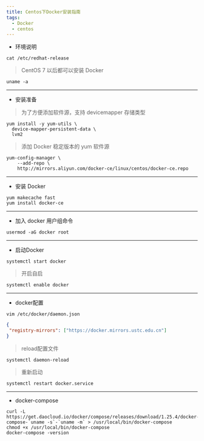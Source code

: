 ```yaml
---
title: Centos下Docker安装指南
tags:
  - Docker
  - centos
---
```


*  环境说明
~~~shell
cat /etc/redhat-release 
~~~
> CentOS 7 以后都可以安装 Docker
~~~shell
uname -a
~~~
---
* 安装准备
> 为了方便添加软件源，支持 devicemapper 存储类型
~~~shell
yum install -y yum-utils \
  device-mapper-persistent-data \
  lvm2
~~~
> 添加 Docker 稳定版本的 yum 软件源
~~~shell
yum-config-manager \
    --add-repo \
    http://mirrors.aliyun.com/docker-ce/linux/centos/docker-ce.repo
~~~
---
* 安装 Docker
~~~shell
yum makecache fast
yum install docker-ce
~~~
---
* 加入 docker 用户组命令
~~~shell
usermod -aG docker root
~~~
---
* 启动Docker
~~~shell
systemctl start docker
~~~
> 开启自启
~~~shell
systemctl enable docker
~~~
---
* docker配置
~~~shell
vim /etc/docker/daemon.json
~~~
~~~json
{
 "registry-mirrors": ["https://docker.mirrors.ustc.edu.cn"] 
}
~~~
> reload配置文件
~~~shell
systemctl daemon-reload
~~~
> 重新启动
~~~shell
systemctl restart docker.service
~~~
---
* docker-compose
~~~shell
curl -L https://get.daocloud.io/docker/compose/releases/download/1.25.4/docker-compose-`uname -s`-`uname -m` > /usr/local/bin/docker-compose
chmod +x /usr/local/bin/docker-compose
docker-compose -version
~~~
